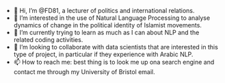 - 👋 Hi, I’m @FD81, a lecturer of politics and international relations.
- 👀 I’m interested in the use of Natural Language Processing to analyse dynamics of change in the political identity of Islamist movements.
- 🌱 I’m currently trying to learn as much as I can about NLP and the related coding activities.
- 💞️ I’m looking to collaborate with data scientists that are interested in this type of project, in particular if they experience with Arabic NLP.
- 📫 How to reach me: best thing is to look me up ona search engine and contact me through my University of Bristol email.

<!---
FD81/FD81 is a ✨ special ✨ repository because its `README.md` (this file) appears on your GitHub profile.
You can click the Preview link to take a look at your changes.
--->
